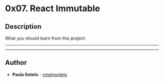 # 0x07. React Immutable

## Description
What you should learn from this project:

---
---

## Author
* **Paula Sotelo** - [omeinsotelo](https://github.com/omeinsotelo)

